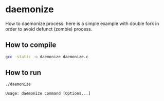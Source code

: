 # daemonize

How to daemonize process: here is a simple example with double fork in order to avoid defunct (zombie) process.

## How to compile

```bash
gcc -static -o daemonize daemonize.c
```

## How to run

```bash
./daemonize
```

```log
Usage: daemonize Command [Options...]
```
